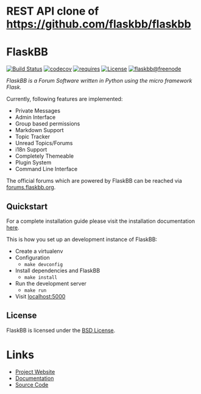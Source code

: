 # REST API clone of https://github.com/flaskbb/flaskbb

# FlaskBB

[![Build Status](https://dev.azure.com/flaskbb/flaskbb/_apis/build/status/flaskbb.flaskbb?branchName=master)](https://dev.azure.com/flaskbb/flaskbb/_build/latest?definitionId=1&branchName=master)
[![codecov](https://codecov.io/gh/flaskbb/flaskbb/branch/master/graph/badge.svg)](https://codecov.io/gh/flaskbb/flaskbb)
[![requires](https://requires.io/github/flaskbb/flaskbb/requirements.svg?branch=master)](https://requires.io/github/flaskbb/flaskbb/requirements/?branch=master)
[![License](https://img.shields.io/badge/license-BSD-blue.svg)](https://flaskbb.org)
[![flaskbb@freenode](https://img.shields.io/badge/irc.freenode.net-%23flaskbb-blue.svg)](https://webchat.freenode.net/?channels=flaskbb)

*FlaskBB is a Forum Software written in Python using the micro framework Flask.*

Currently, following features are implemented:

* Private Messages
* Admin Interface
* Group based permissions
* Markdown Support
* Topic Tracker
* Unread Topics/Forums
* i18n Support
* Completely Themeable
* Plugin System
* Command Line Interface


The official forums which are powered by FlaskBB can be reached via
[forums.flaskbb.org](https://forums.flaskbb.org).


## Quickstart

For a complete installation guide please visit the installation documentation
[here](https://flaskbb.readthedocs.org/en/latest/installation.html).

This is how you set up an development instance of FlaskBB:

* Create a virtualenv
* Configuration
    * `make devconfig`
* Install dependencies and FlaskBB
    * `make install`
* Run the development server
    * `make run`
* Visit [localhost:5000](http://localhost:5000)


## License

FlaskBB is licensed under the [BSD License](https://github.com/flaskbb/flaskbb/blob/master/LICENSE).


# Links

* [Project Website](https://flaskbb.org)
* [Documentation](https://flaskbb.readthedocs.io)
* [Source Code](https://github.com/flaskbb/flaskbb)
